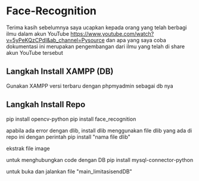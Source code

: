 # Face-Recognition
Terima kasih sebelumnya saya ucapkan kepada orang yang telah berbagi ilmu dalam akun YouTube 
https://www.youtube.com/watch?v=5yPeKQzCPdI&ab_channel=Pysource
dan apa yang saya coba dokumentasi ini merupakan pengembangan dari ilmu yang telah di share akun YouTube tersebut


Langkah Install XAMPP (DB)
--------------------------------------------------------
Gunakan XAMPP versi terbaru dengan phpmyadmin sebagai db nya

Langkah Install Repo 
--------------------------------------------------------
pip install opencv-python
pip install face_recognition

apabila ada error dengan dlib, install dlib menggunakan file dlib yang ada di repo ini dengan perintah
pip install "nama file dlib"

ekstrak file image 

untuk menghubungkan code dengan DB 
pip install mysql-connector-python

untuk 
buka dan jalankan file "main_limitasisendDB"






